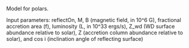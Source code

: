 Model for polars.

Input parameters: reflectOn, M, B (magnetic field, in 10^6 G), fractional accretion area (f), luminosity (L, in 10^33 ergs/s), Z_wd (WD surface abundance relative to solar), Z (accretion column abundance relative to solar), and cos i (inclination angle of reflecting surface)
